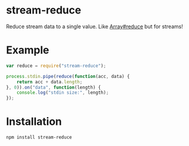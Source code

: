 # stream-reduce

Reduce stream data to a single value. Like
[Array#reduce](https://developer.mozilla.org/en-US/docs/Web/JavaScript/Reference/Global_Objects/Array/Reduce)
but for streams!

# Example

```js
var reduce = require("stream-reduce");

process.stdin.pipe(reduce(function(acc, data) {
	return acc + data.length;
}, 0)).on("data", function(length) {
	console.log("stdin size:", length);
});
```

# Installation 

```
npm install stream-reduce
```

